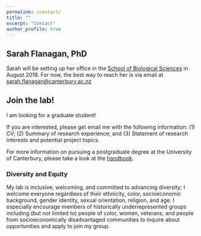 ```yaml
---
permalink: /contact/
title: ""
excerpt: "Contact"
author_profile: true
---
```


## Sarah Flanagan, PhD

Sarah will be setting up her office in the [School of Biological Sciences](http://www.canterbury.ac.nz/science/schools-and-departments/biological-sciences/) in August 2018. For now, the best way to reach her is via email at sarah.flanagan@canterbury.ac.nz


## Join the lab!

I am looking for a graduate student! 

If you are interested, please get email me with the following information: (1) CV; (2) Summary of research experience; and (3) Statement of research interests and potential project topics. 

For more information on pursuing a postgraduate degree at the University of Canterbury, please take a look at the [handbook](http://www.canterbury.ac.nz/science/schools-and-departments/biological-sciences/postgraduate-study/). 

### Diversity and Equity

My lab is inclusive, welcoming, and committed to advancing diversity; I welcome everyone regardless of their ethnicity, color, socioeconomic background, gender identity, sexual orientation, religion, and age. I especially encourage members of historically underrepresented groups including (but not limited to) people of color, women, veterans, and people from socioeconomically disadvantaged communities to inquire about opportunities and apply to join my group.
